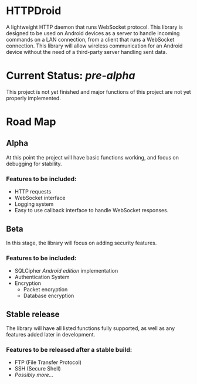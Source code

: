 # HTTPDroid
A lightweight HTTP daemon that runs WebSocket protocol. This library is designed to be used on Android devices as a server to handle incoming commands on a LAN connection, from a client that runs a WebSocket connection. This library will allow wireless communication for an Android device without the need of a third-party server handling sent data.

# Current Status: *pre-alpha*
This project is not yet finished and major functions of this project are not yet properly implemented.

# Road Map
## Alpha
At this point the project will have basic functions working, and focus on debugging for stability.
### Features to be included:
* HTTP requests
* WebSocket interface
* Logging system
* Easy to use callback interface to handle WebSocket responses.
## Beta
In this stage, the library will focus on adding security features.
### Features to be included:
* SQLCipher *Android edition* implementation
* Authentication System
* Encryption
  * Packet encryption
  * Database encryption
## Stable release
The library will have all listed functions fully supported, as well as any features added later in development.
### Features to be released after a stable build:
* FTP (File Transfer Protocol)
* SSH (Secure Shell)
* *Possibly more...*
